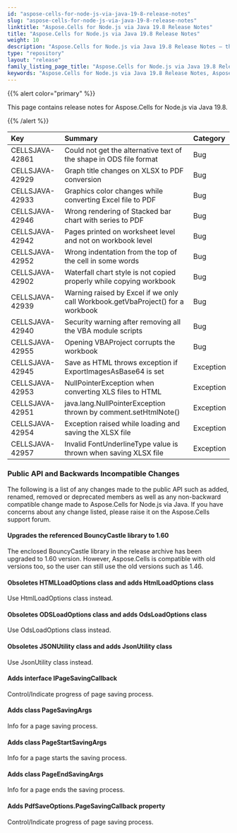 ```yaml
---
id: "aspose-cells-for-node-js-via-java-19-8-release-notes"
slug: "aspose-cells-for-node-js-via-java-19-8-release-notes"
linktitle: "Aspose.Cells for Node.js via Java 19.8 Release Notes"
title: "Aspose.Cells for Node.js via Java 19.8 Release Notes"
weight: 10
description: "Aspose.Cells for Node.js via Java 19.8 Release Notes – the latest enhancements, new features, and fixes."
type: "repository"
layout: "release"
family_listing_page_title: "Aspose.Cells for Node.js via Java 19.8 Release Notes"
keywords: "Aspose.Cells for Node.js via Java 19.8 Release Notes, Aspose.Cells for Node.js via Java 19.8 updates and fixes"
---
```


{{% alert color="primary" %}} 

This page contains release notes for Aspose.Cells for Node.js via Java 19.8.

{{% /alert %}} 

|**Key**|**Summary**|**Category**|
| :- | :- | :- |
|CELLSJAVA-42861|Could not get the alternative text of the shape in ODS file format|Bug|
|CELLSJAVA-42929|Graph title changes on XLSX to PDF conversion|Bug|
|CELLSJAVA-42933|Graphics color changes while converting Excel file to PDF|Bug|
|CELLSJAVA-42946|Wrong rendering of Stacked bar chart with series to PDF|Bug|
|CELLSJAVA-42942|Pages printed on worksheet level and not on workbook level|Bug|
|CELLSJAVA-42952|Wrong indentation from the top of the cell in some words|Bug|
|CELLSJAVA-42902|Waterfall chart style is not copied properly while copying workbook|Bug|
|CELLSJAVA-42939|Warning raised by Excel if we only call Workbook.getVbaProject() for a workbook|Bug|
|CELLSJAVA-42940|Security warning after removing all the VBA module scripts|Bug|
|CELLSJAVA-42955|Opening VBAProject corrupts the workbook|Bug|
|CELLSJAVA-42945|Save as HTML throws exception if ExportImagesAsBase64 is set|Exception|
|CELLSJAVA-42953|NullPointerException when converting XLS files to HTML|Exception|
|CELLSJAVA-42951|java.lang.NullPointerException thrown by comment.setHtmlNote() |Exception|
|CELLSJAVA-42954|Exception raised while loading and saving the XLSX file|Exception|
|CELLSJAVA-42957|Invalid FontUnderlineType value is thrown when saving XLSX file|Exception|
### **Public API and Backwards Incompatible Changes**
The following is a list of any changes made to the public API such as added, renamed, removed or deprecated members as well as any non-backward compatible change made to Aspose.Cells for Node.js via Java. If you have concerns about any change listed, please raise it on the Aspose.Cells support forum.
#### **Upgrades the referenced BouncyCastle library to 1.60**
The enclosed BouncyCastle library in the release archive has been upgraded to 1.60 version. However, Aspose.Cells is compatible with old versions too, so the user can still use the old versions such as 1.46.
#### **Obsoletes HTMLLoadOptions class and adds HtmlLoadOptions class**
Use HtmlLoadOptions class instead.
#### **Obsoletes ODSLoadOptions class and adds OdsLoadOptions class**
Use OdsLoadOptions class instead.
#### **Obsoletes JSONUtility class and adds JsonUtility class**
Use JsonUtility class instead.
#### **Adds interface IPageSavingCallback**
Control/Indicate progress of page saving process.
#### **Adds class PageSavingArgs**
Info for a page saving process.
#### **Adds class PageStartSavingArgs**
Info for a page starts the saving process.
#### **Adds class PageEndSavingArgs**
Info for a page ends the saving process.
#### **Adds PdfSaveOptions.PageSavingCallback property**
Control/Indicate progress of page saving process.

